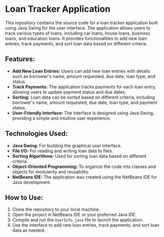# Loan Tracker Application

This repository contains the source code for a loan tracker application built using Java Swing for the user interface. The application allows users to track various types of loans, including car loans, house loans, business loans, and education loans. It provides functionalities to add new loan entries, track payments, and sort loan data based on different criteria.

## Features:

- **Add New Loan Entries:** Users can add new loan entries with details such as borrower's name, amount requested, due date, loan type, and status.
- **Track Payments:** The application tracks payments for each loan entry, allowing users to update payment status and due dates.
- **Sorting:** Loan data can be sorted based on different criteria, including borrower's name, amount requested, due date, loan type, and payment status.
- **User-Friendly Interface:** The interface is designed using Java Swing, providing a simple and intuitive user experience.

## Technologies Used:

- **Java Swing:** For building the graphical user interface.
- **File I/O:** For reading and writing loan data to files.
- **Sorting Algorithms:** Used for sorting loan data based on different criteria.
- **Object-Oriented Programming:** To organize the code into classes and objects for modularity and reusability.
- **NetBeans IDE:** The application was created using the NetBeans IDE for Java development.

## How to Use:

1. Clone the repository to your local machine.
2. Open the project in NetBeans IDE or your preferred Java IDE.
3. Compile and run the `UserInfo.java` file to launch the application.
4. Use the interface to add new loan entries, track payments, and sort loan data as needed.
